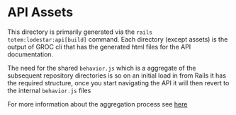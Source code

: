 # API Assets
This directory is primarily generated via the `rails totem:lodestar:api[build]` command. Each directory (except assets) is the output of GROC cli that has the generated html files for the API documentation.

The need for the shared `behavior.js` which is a aggregate of the subsequent repository directories is so on an initial load in from Rails it has the required structure, once you start navigating the API it will then revert to the internal `behavior.js` files

For more information about the aggregation process see [here](https://github.com/sixthedge/totem-lodestar/blob/master/lib/tasks/totem/lodestar/helpers/api_generator.rb)